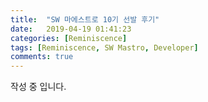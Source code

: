 ```yaml
---
title:  "SW 마에스트로 10기 선발 후기"
date:   2019-04-19 01:41:23
categories: [Reminiscence]
tags: [Reminiscence, SW Mastro, Developer]
comments: true
---
```


작성 중 입니다.
